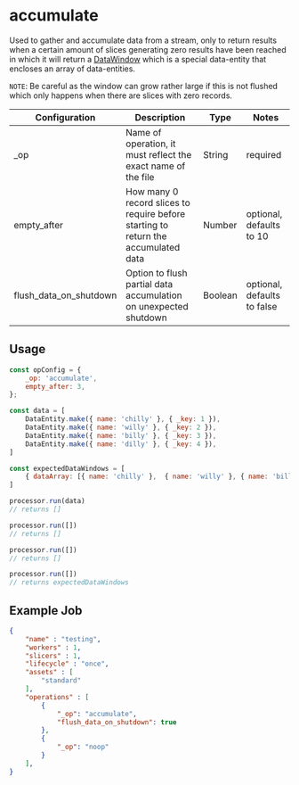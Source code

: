 # accumulate #

Used to gather and accumulate data from a stream, only to return results when a certain amount of slices generating zero results have been reached in which it will return a [DataWindow](../entity/data-window.md) which is a special data-entity that encloses an array of data-entities.

`NOTE`: Be careful as the window can grow rather large if this is not flushed which only happens when there are slices with zero records.



| Configuration | Description | Type |  Notes |
| --------- | -------- | ------ | ------ |
| _op | Name of operation, it must reflect the exact name of the file | String | required |
| empty_after | How many 0 record slices to require before starting to return the accumulated data | Number | optional, defaults to 10 |
| flush_data_on_shutdown | Option to flush partial data accumulation on unexpected shutdown | Boolean | optional, defaults to false |


## Usage

```javascript
const opConfig = {
    _op: 'accumulate',
    empty_after: 3,
};

const data = [
    DataEntity.make({ name: 'chilly' }, { _key: 1 }),
    DataEntity.make({ name: 'willy' }, { _key: 2 }),
    DataEntity.make({ name: 'billy' }, { _key: 3 }),
    DataEntity.make({ name: 'dilly' }, { _key: 4 }),
]

const expectedDataWindows = [
    { dataArray: [{ name: 'chilly' },  { name: 'willy' }, { name: 'billy' }, { name: 'dilly' }] },
]

processor.run(data)
// returns []

processor.run([])
// returns []

processor.run([])
// returns []

processor.run([])
// returns expectedDataWindows

```



## Example Job

```json
{
    "name" : "testing",
    "workers" : 1,
    "slicers" : 1,
    "lifecycle" : "once",
    "assets" : [
        "standard"
    ],
    "operations" : [
        {
            "_op": "accumulate",
            "flush_data_on_shutdown": true
        },
        {
            "_op": "noop"
        }
    ],
}

```
